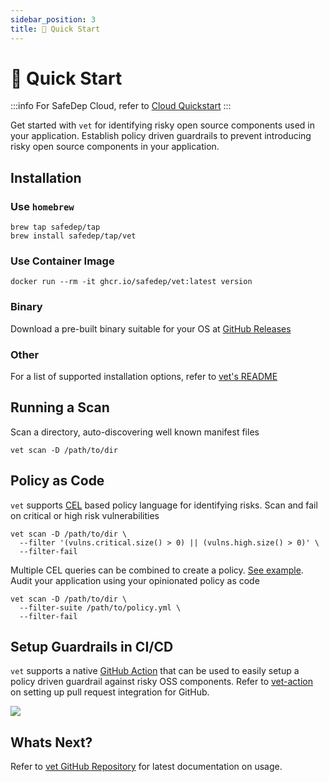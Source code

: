```yaml
---
sidebar_position: 3
title: 🚀 Quick Start
---
```


# 🚀 Quick Start

:::info
For SafeDep Cloud, refer to [Cloud Quickstart](cloud/quickstart.md)
:::

Get started with `vet` for identifying risky open source components used in your application. Establish policy driven guardrails to prevent introducing risky open source components in your application.

## Installation

### Use `homebrew`

```shell
brew tap safedep/tap
brew install safedep/tap/vet
```

### Use Container Image

```shell
docker run --rm -it ghcr.io/safedep/vet:latest version
```

### Binary

Download a pre-built binary suitable for your OS at [GitHub Releases](https://github.com/safedep/vet/releases)

### Other

For a list of supported installation options, refer to [vet's README](https://github.com/safedep/vet)

## Running a Scan

Scan a directory, auto-discovering well known manifest files

```shell
vet scan -D /path/to/dir
```

## Policy as Code

`vet` supports [CEL](https://cel.dev/) based policy language for identifying risks. Scan and fail on critical or high risk vulnerabilities

```shell
vet scan -D /path/to/dir \
  --filter '(vulns.critical.size() > 0) || (vulns.high.size() > 0)' \
  --filter-fail
```

Multiple CEL queries can be combined to create a policy. [See example](https://github.com/safedep/vet/blob/main/samples/filter-suites/fs-generic.yml). Audit your application using your opinionated policy as code

```shell
vet scan -D /path/to/dir \
  --filter-suite /path/to/policy.yml \
  --filter-fail
```

## Setup Guardrails in CI/CD

`vet` supports a native [GitHub Action](https://github.com/safedep/vet-action) that can be used to easily setup a policy driven guardrail against risky OSS components. Refer to [vet-action](https://github.com/safedep/vet-action) on setting up pull request integration for GitHub.

![](/img/vet-guardrails.png)

## Whats Next?

Refer to [vet GitHub Repository](https://github.com/safedep/vet) for latest documentation on usage.
